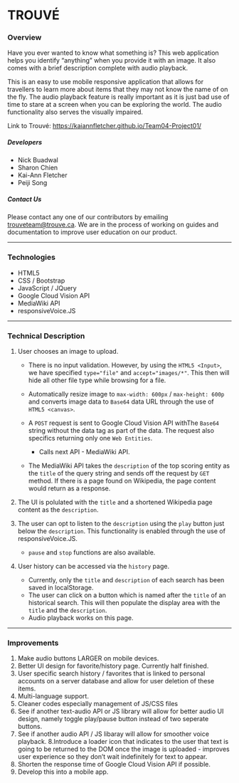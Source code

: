 # TROUVÉ

### Overview

Have you ever wanted to know what something is? This web application helps you identify “anything” when you provide it with an image. It also comes with a brief description complete with audio playback.

This is an easy to use mobile responsive application that allows for travellers to learn more about items that they may not know the name of on the fly. The audio playback feature is really important as it is just bad use of time to stare at a screen when you can be exploring the world. The audio functionality also serves the visually impaired.

Link to Trouvé: https://kaiannfletcher.github.io/Team04-Project01/

##### Developers
* Nick Buadwal
* Sharon Chien
* Kai-Ann Fletcher
* Peiji Song

##### Contact Us
Please contact any one of our contributors by emailing trouveteam@trouve.ca.
We are in the process of working on guides and documentation to improve user education on our product.

- - -

### Technologies
- HTML5
- CSS / Bootstrap
- JavaScript / JQuery
- Google Cloud Vision API
- MediaWiki API
- responsiveVoice.JS

- - -

### Technical Description

1. User chooses an image to upload.
   * There is no input validation. However, by using the `HTML5 <Input>`, we have specified `type="file"` and `accept="images/*"`. This then will hide all other file type while browsing for a file.

   * Automatically resize image to `max-width: 600px` / `max-height: 600p` and converts image data to `Base64` data URL through the use of `HTML5 <canvas>`.  

   * A `POST` request is sent to Google Cloud Vision API withThe `Base64` string without the data tag as part of the data. The request also specifics returning only one `Web Entities`.
      * Calls next API - MediaWiki API.

   * The MediaWiki API takes the `description` of the top scoring entity as the `title` of the query string and sends off the request by `GET` method. If there is a page found on Wikipedia, the page content would return as a response.
   
2. The UI is polulated with the `title` and a shortened Wikipedia page content as the `description`.
3. The user can opt to listen to the `description` using the `play` button just below the `description`. This functionality is enabled through the use of responsiveVoice.JS.
   * `pause` and `stop` functions are also available.
4. User history can be accessed via the `history` page.
   * Currently, only the `title` and `description` of each search has been saved in localStorage.
   * The user can click on a button which is named after the `title` of an historical search. This will then populate the display area with the `title` and the `description`. 
   * Audio playback works on this page.

- - -

### Improvements
1. Make audio buttons LARGER on mobile devices.
2. Better UI design for favorite/history page. Currently half finished.
3. User specific search history / favorites that is linked to personal accounts on a server database and allow for user deletion of these items.
4. Multi-language support.
5. Cleaner codes especially management of JS/CSS files
6. See if another text-audio API or JS library will allow for better audio UI design, namely toggle play/pause button instead of two seperate buttons.
7. See if another audio API / JS libaray will allow for smoother voice playback.
8.Introduce a loader icon that indicates to the user that text is going to be returned to the DOM once the image is uploaded - improves user experience so they don’t wait indefinitely for text to appear.
9. Shorten the response time of Google Cloud Vision API if possible.
10. Develop this into a mobile app.










